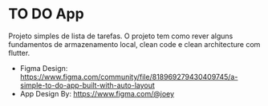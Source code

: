 # TO DO App

Projeto simples de lista de tarefas.
O projeto tem como rever alguns fundamentos de armazenamento local, clean code e clean architecture com flutter.

* Figma Design: https://www.figma.com/community/file/818969279430409745/a-simple-to-do-app-built-with-auto-layout
* App Design By: https://www.figma.com/@joey
